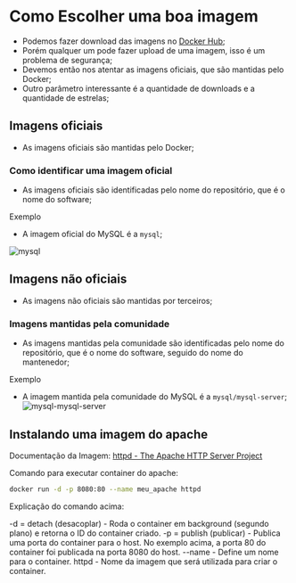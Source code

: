 # Como Escolher uma boa imagem

- Podemos fazer download das imagens no [Docker Hub](https://hub.docker.com/);
- Porém qualquer um pode fazer upload de uma imagem, isso é um problema de segurança;
- Devemos então nos atentar as imagens oficiais, que são mantidas pelo Docker;
- Outro parâmetro interessante é a quantidade de downloads e a quantidade de estrelas;

## Imagens oficiais

- As imagens oficiais são mantidas pelo Docker;

### Como identificar uma imagem oficial

- As imagens oficiais são identificadas pelo nome do repositório, que é o nome do software;

Exemplo

- A imagem oficial do MySQL é a `mysql`;

![mysql](../Imagens/3%20-%20Criando%20Imagens%20e%20Avançando%20Em%20Containers/Oficial%20Mysql.png)

## Imagens não oficiais

- As imagens não oficiais são mantidas por terceiros;

### Imagens mantidas pela comunidade

- As imagens mantidas pela comunidade são identificadas pelo nome do repositório, que é o nome do software, seguido do nome do mantenedor;

Exemplo

- A imagem mantida pela comunidade do MySQL é a `mysql/mysql-server`;
![mysql-mysql-server](../Imagens/3%20-%20Criando%20Imagens%20e%20Avançando%20Em%20Containers/Comunidade%20Mysql.png)

## Instalando uma imagem do apache

Documentação da Imagem: [httpd - The Apache HTTP Server Project](https://hub.docker.com/_/httpd)

Comando para executar container do apache:

````Bash
docker run -d -p 8080:80 --name meu_apache httpd
````

Explicação do comando acima:

-d = detach (desacoplar) - Roda o container em background (segundo plano) e retorna o ID do container criado.
-p = publish (publicar) - Publica uma porta do container para o host. No exemplo acima, a porta 80 do container foi publicada na porta 8080 do host.
--name - Define um nome para o container.
httpd - Nome da imagem que será utilizada para criar o container.

